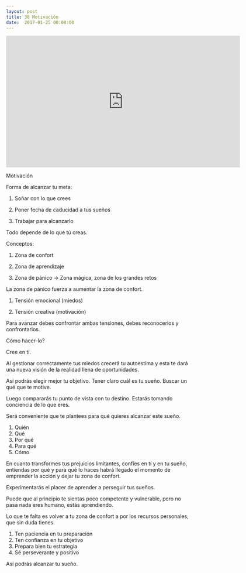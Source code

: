 ```yaml
---
layout: post
title: 38 Motivación
date:  2017-01-25 00:00:00
---
```



<iframe width="640" height="360" src="https://www.youtube.com/embed/RSUykLfEmVE" frameborder="0" allowfullscreen></iframe>

Motivación

Forma de alcanzar tu meta:

1. Soñar con lo que crees

2. Poner fecha de caducidad a tus sueños

3. Trabajar para alcanzarlo

Todo depende de lo que tú creas.

Conceptos:

1. Zona de confort

2. Zona de aprendizaje

3. Zona de pánico → Zona mágica, zona de los grandes retos

La zona de pánico fuerza a aumentar la zona de confort.

1. Tensión emocional (miedos)

2. Tensión creativa (motivación)

Para avanzar debes confrontar ambas tensiones, debes reconocerlos y confrontarlos.

Cómo hacer-lo?

Cree en tí.

Al gestionar correctamente tus miedos crecerá tu autoestima y esta te dará una nueva visión de la realidad llena de oportunidades.

Así podrás elegir mejor tu objetivo. Tener claro cuál es tu sueño. Buscar un qué que te motive.

Luego compararás tu punto de vista con tu destino. Estarás tomando conciencia de lo que eres.

Será conveniente que te plantees para qué quieres alcanzar este sueño.

1. Quién
2. Qué
3. Por qué
4. Para qué
5. Cómo

En cuanto transformes tus prejuicios limitantes, confíes en tí y en tu sueño, entiendas por qué y para qué lo haces habrá llegado el momento de emprender la acción y dejar tu zona de confort.

Experimentarás el placer de aprender a perseguir tus sueños.

Puede que al principio te sientas poco competente y vulnerable, pero no pasa nada eres humano, estás aprendiendo.

Lo que te falta es volver a tu zona de confort a por los recursos personales, que sin duda tienes.

1. Ten paciencia en tu preparación
2. Ten confianza en tu objetivo
3. Prepara bien tu estrategia
4. Sé perseverante y positivo

Así podrás alcanzar tu sueño.
